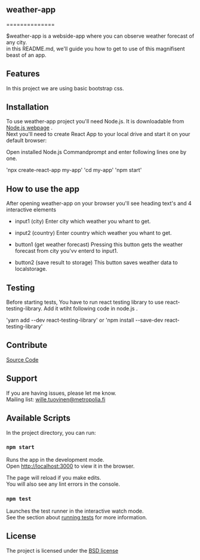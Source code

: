 
## weather-app
==============

$weather-app is a webside-app where you can observe weather forecast of any city.<br>
in this README.md, we'll guide you how to get to use of this magnifisent beast of an app.

## Features

In this project we are using basic bootstrap css.

## Installation

To use weather-app project you'll need Node.js. It is downloadable from [Node.js webpage](https://nodejs.org/en/) .<br>
Next you'll need to create React App to your local drive and start it on your default browser:

Open installed Node.js Commandprompt and enter following lines one by one.

'npx create-react-app my-app'
'cd my-app'
'npm start'

## How to use the app

After opening weather-app on your browser you'll see heading text's and 4 interactive elements

- input1 (city)
    Enter city which weather you whant to get.
    
- input2 (country)
    Enter country which weather you whant to get.
    
- button1 (get weather forecast)
    Pressing this button gets the weather forecast from city you'vv enterd to input1.
    
- button2 (save result to storage)
    This button saves weather data to localstorage.

## Testing

Before starting tests, You have to run react testing library to use react-testing-library.
Add it wtiht following code in node.js .

'yarn add --dev react-testing-library'
or
'npm install --save-dev react-testing-library'

## Contribute

[Source Code](git@github.com:stinkybrew/weather-app.git)

## Support

If you are having issues, please let me know.<br>
Mailing list: wille.tuovinen@metropolia.fi


## Available Scripts

In the project directory, you can run:

### `npm start`

Runs the app in the development mode.<br>
Open [http://localhost:3000](http://localhost:3000) to view it in the browser.

The page will reload if you make edits.<br>
You will also see any lint errors in the console.

### `npm test`

Launches the test runner in the interactive watch mode.<br>
See the section about [running tests](https://facebook.github.io/create-react-app/docs/running-tests) for more information.

## License

The project is licensed under the [BSD license](https://en.wikipedia.org/wiki/BSD_licenses)